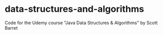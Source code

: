 # data-structures-and-algorithms
Code for the Udemy course "Java Data Structures &amp; Algorithms" by Scott Barret
